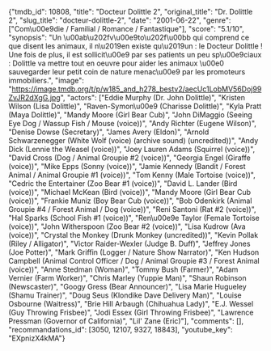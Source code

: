 {"tmdb_id": 10808, "title": "Docteur Dolittle 2", "original_title": "Dr. Dolittle 2", "slug_title": "docteur-dolittle-2", "date": "2001-06-22", "genre": ["Com\u00e9die / Familial / Romance / Fantastique"], "score": "5.1/10", "synopsis": "Un \u00ab\u202fv\u00e9to\u202f\u00bb qui comprend ce que disent les animaux, il n\u2019en existe qu\u2019un : le Docteur Dolittle ! Une fois de plus, il est sollicit\u00e9 par ses patients un peu sp\u00e9ciaux : Dolittle va mettre tout en oeuvre pour aider les animaux \u00e0 sauvegarder leur petit coin de nature menac\u00e9 par les promoteurs immobiliers.", "image": "https://image.tmdb.org/t/p/w185_and_h278_bestv2/aecUc1LobMV56Doj99ZvJR2dXgG.jpg", "actors": ["Eddie Murphy (Dr. John Dolittle)", "Kristen Wilson (Lisa Dolittle)", "Raven-Symon\u00e9 (Charisse Dolittle)", "Kyla Pratt (Maya Dolittle)", "Mandy Moore (Girl Bear Cub)", "John DiMaggio (Seeing Eye Dog / Wassup Fish / Mouse (voice))", "Andy Richter (Eugene Wilson)", "Denise Dowse (Secretary)", "James Avery (Eldon)", "Arnold Schwarzenegger (White Wolf (voice) (archive sound) (uncredited))", "Andy Dick (Lennie the Weasel (voice))", "Joey Lauren Adams (Squirrel (voice))", "David Cross (Dog / Animal Groupie #2 (voice))", "Georgia Engel (Giraffe (voice))", "Mike Epps (Sonny (voice))", "Jamie Kennedy (Bandit / Forest Animal / Animal Groupie #1 (voice))", "Tom Kenny (Male Tortoise (voice))", "Cedric the Entertainer (Zoo Bear #1 (voice))", "David L. Lander (Bird (voice))", "Michael McKean (Bird (voice))", "Mandy Moore (Girl Bear Cub (voice))", "Frankie Muniz (Boy Bear Cub (voice))", "Bob Odenkirk (Animal Groupie #4 / Forest Animal / Dog (voice))", "Reni Santoni (Rat #2 (voice))", "Hal Sparks (School Fish #1 (voice))", "Ren\u00e9e Taylor (Female Tortoise (voice))", "John Witherspoon (Zoo Bear #2 (voice))", "Lisa Kudrow (Ava (voice))", "Crystal the Monkey (Drunk Monkey (uncredited))", "Kevin Pollak (Riley / Alligator)", "Victor Raider-Wexler (Judge B. Duff)", "Jeffrey Jones (Joe Potter)", "Mark Griffin (Logger / Nature Show Narrator)", "Ken Hudson Campbell (Animal Control Officer / Dog / Animal Groupie #3 / Forest Animal (voice))", "Anne Stedman (Woman)", "Tommy Bush (Farmer)", "Adam Vernier (Farm Worker)", "Chris Marley (Yuppie Man)", "Shaun Robinson (Newscaster)", "Googy Gress (Bear Announcer)", "Lisa Marie Hugueley (Shamu Trainer)", "Doug Seus (Klondike Dave Delivery Man)", "Louise Osbourne (Waitress)", "Brie Hill Arbaugh (Chihuahua Lady)", "E.J. Wessel (Guy Throwing Frisbee)", "Jodi Essex (Girl Throwing Frisbee)", "Lawrence Pressman (Governor of California)", "Lil' Zane (Eric)"], "comments": [], "recommandations_id": [3050, 12107, 9327, 18843], "youtube_key": "EXpnizX4kMA"}